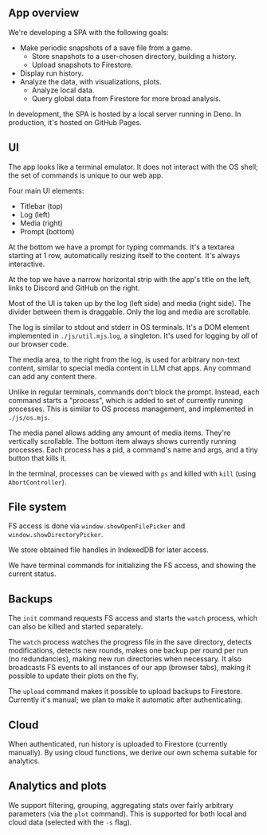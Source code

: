 ## App overview

We're developing a SPA with the following goals:
* Make periodic snapshots of a save file from a game.
  * Store snapshots to a user-chosen directory, building a history.
  * Upload snapshots to Firestore.
* Display run history.
* Analyze the data, with visualizations, plots.
  * Analyze local data.
  * Query global data from Firestore for more broad analysis.

In development, the SPA is hosted by a local server running in Deno. In production, it's hosted on GitHub Pages.

## UI

The app looks like a terminal emulator. It does not interact with the OS shell; the set of commands is unique to our web app.

Four main UI elements:
* Titlebar (top)
* Log (left)
* Media (right)
* Prompt (bottom)

At the bottom we have a prompt for typing commands. It's a textarea starting at 1 row, automatically resizing itself to the content. It's always interactive.

At the top we have a narrow horizontal strip with the app's title on the left, links to Discord and GitHub on the right.

Most of the UI is taken up by the log (left side) and media (right side). The divider between them is draggable. Only the log and media are scrollable.

The log is similar to stdout and stderr in OS terminals. It's a DOM element implemented in `./js/util.mjs`.`log`, a singleton. It's used for logging by _all_ of our browser code.

The media area, to the right from the log, is used for arbitrary non-text content, similar to special media content in LLM chat apps. Any command can add any content there.

Unlike in regular terminals, commands don't block the prompt. Instead, each command starts a "process", which is added to set of currently running processes. This is similar to OS process management, and implemented in `./js/os.mjs`.

The media panel allows adding any amount of media items. They're vertically scrollable. The bottom item always shows currently running processes. Each process has a pid, a command's name and args, and a tiny button that kills it.

In the terminal, processes can be viewed with `ps` and killed with `kill` (using `AbortController`).

## File system

FS access is done via `window.showOpenFilePicker` and `window.showDirectoryPicker`.

We store obtained file handles in IndexedDB for later access.

We have terminal commands for initializing the FS access, and showing the current status.

## Backups

The `init` command requests FS access and starts the `watch` process, which can also be killed and started separately.

The `watch` process watches the progress file in the save directory, detects modifications, detects new rounds, makes one backup per round per run (no redundancies), making new run directories when necessary. It also broadcasts FS events to all instances of our app (browser tabs), making it possible to update their plots on the fly.

The `upload` command makes it possible to upload backups to Firestore. Currently it's manual; we plan to make it automatic after authenticating.

## Cloud

When authenticated, run history is uploaded to Firestore (currently manually). By using cloud functions, we derive our own schema suitable for analytics.

## Analytics and plots

We support filtering, grouping, aggregating stats over fairly arbitrary parameters (via the `plot` command). This is supported for both local and cloud data (selected with the `-s` flag).